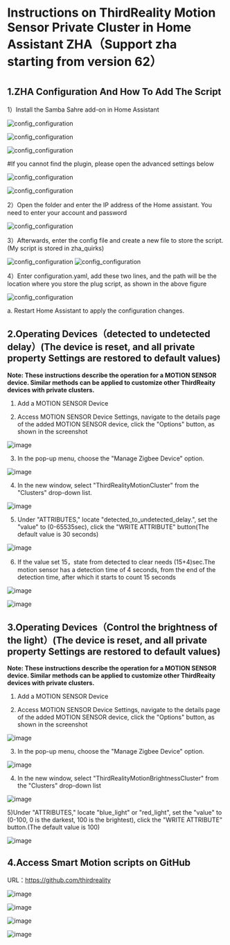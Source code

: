 # Instructions on ThirdReality Motion Sensor Private Cluster in Home Assistant ZHA（Support zha starting from version 62）

#
## 1.ZHA Configuration And How To Add The Script 

1）Install the Samba Sahre add-on in Home Assistant

![config_configuration](assets/motion/14.png)


![config_configuration](assets/motion/15.png)


![config_configuration](assets/motion/17.png)

#If you cannot find the plugin, please open the advanced settings below

![config_configuration](assets/motion/18.png)


![config_configuration](assets/motion/16.png)


2）Open the folder and enter the IP address of the Home assistant. You need to enter your account and password

![config_configuration](assets/motion/19.png)

3）Afterwards, enter the config file and create a new file to store the script. (My script is stored in zha_quirks)

![config_configuration](assets/motion/20.png)
![config_configuration](assets/motion/23.png)

4）Enter configuration.yaml, add these two lines, and the path will be the location where you store the plug script, as shown in the above figure

![config_configuration](assets/motion/22.png)


a. Restart Home Assistant to apply the configuration changes.

## 2.Operating Devices（detected to undetected delay）(The device is reset, and all private property Settings are restored to default values)

**Note: These instructions describe the operation for a MOTION SENSOR device. Similar methods can be applied to customize other ThirdReaity devices with private clusters.**

1) Add a MOTION SENSOR Device

2) Access MOTION SENSOR Device Settings, navigate to the details page of the added MOTION SENSOR device, click the "Options" button, as shown in the screenshot

![image](assets/motion/2.png)

3) In the pop-up menu, choose the "Manage Zigbee Device" option.

![image](assets/motion/3.png)

4) In the new window, select "ThirdRealityMotionCluster" from the "Clusters" drop-down list.

![image](assets/motion/4.png)

5) Under "ATTRIBUTES," locate "detected_to_undetected_delay.", set the "value" to (0-65535sec), click the "WRITE ATTRIBUTE" button(The default value is 30 seconds)

![image](assets/motion/5.png)

6) If the value set 15，state from detected to clear needs (15+4)sec.The motion sensor has a detection time of 4 seconds, from the end of the detection time, after which it starts to count 15 seconds

![image](assets/motion/6.png)

![image](assets/motion/7.png)

## 3.Operating Devices（Control the brightness of the light）(The device is reset, and all private property Settings are restored to default values)

**Note: These instructions describe the operation for a MOTION SENSOR device. Similar methods can be applied to customize other ThirdReaity devices with private clusters.**

1) Add a MOTION SENSOR Device

2) Access MOTION SENSOR Device Settings, navigate to the details page of the added MOTION SENSOR device, click the "Options" button, as shown in the screenshot

![image](assets/motion/2.png)

3) In the pop-up menu, choose the "Manage Zigbee Device" option.

![image](assets/motion/3.png)

4) In the new window, select "ThirdRealityMotionBrightnessCluster" from the "Clusters" drop-down list

![image](assets/motion/12.png)

5)Under "ATTRIBUTES," locate "blue_light" or "red_light", set the "value" to (0-100,    0 is the darkest, 100 is the brightest), click the "WRITE ATTRIBUTE" button.(The default value is 100)

![image](assets/motion/13.png)

## 4.Access Smart Motion scripts on GitHub

URL：https://github.com/thirdreality

![image](assets/motion/8.png)

![image](assets/motion/9.png)

![image](assets/motion/10.png)

![image](assets/motion/11.png)


